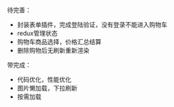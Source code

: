 待完善：
* 封装表单插件，完成登陆验证，没有登录不能进入购物车
* redux管理状态
* 购物车商品选择，价格汇总结算
* 删除购物后无刷新重新渲染

带完成：
* 代码优化，性能优化
* 图片懒加载，下拉刷新
* 按需加载
